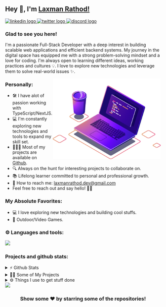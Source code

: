 <h2>
  Hey 👋, I'm <a href="https://github.com/laxmanrathod69">Laxman Rathod!</a>
</h2>
<div align="start">
  <a href="https://www.linkedin.com/in/laxmanrathod69" target="_blank">
  <img src="https://img.shields.io/static/v1?message=LinkedIn&logo=linkedin&label=&color=0077B5&logoColor=white&labelColor=&style=for-the-badge" height="25" alt="linkedin logo"  />
  </a>
  <a href="https://twitter.com/luckyrathod__" target="_blank">
    <img src="https://img.shields.io/static/v1?message=Twitter&logo=twitter&label=&color=1DA1F2&logoColor=white&labelColor=&style=for-the-badge" height="25" alt="twitter logo"/>
  </a>
  <a href="https://discordapp.com/users/1182901168746283010" target="_blank">
    <img src="https://img.shields.io/static/v1?message=Discord&logo=discord&label=&color=7289DA&logoColor=white&labelColor=&style=for-the-badge" height="25" alt="discord logo"/>
  </a> 
</div>

### Glad to see you here!

<p>I'm a passionate Full-Stack Developer with a deep interest in building scalable web applications and efficient backend systems. My journey in the digital space has equipped me with a strong problem-solving mindset and a love for coding. I'm always open to learning different ideas, working practices and cultures 💡. I love to explore new technologies and leverage them to solve real-world issues ✨.</p>

<img src="https://github.com/laxmanrathod69/laxmanrathod69/blob/main/assets/programming%20illustration.png" min-width="300px" max-width="300px" width="350px" align="right" alt="programming"/>

### Personally:

- 🛠️ I have alot of passion working with TypeScript/NextJS.
- 💻 I'm constantly exploring new technologies and tools to expand my skill set.
- 👨🏻‍💻 Most of my projects are available on [Github](https://github.com/laxmanrathod69).
- 🔍 Always on the hunt for interesting projects to collaborate on.
- 📚 Lifelong learner committed to personal and professional growth.
- 📩 How to reach me: [laxmanrathod.dev@gmail.com](laxmanrathod.dev@gmail.com)
- Feel free to reach out and say hello! 🌈✨

### My Absolute Favorites:

- 💻 I love exploring new technologies and building cool stuffs.
- 🍕 Outdoor/Video Games.

### ⚙️ Languages and tools:

<a href="#">
  <img align="start" margin="10px" src="https://skillicons.dev/icons?i=js,ts,nodejs,react,python,php,nextjs,express,postgres,mongodb,flask,tailwind,linux,vscode,github" />
</a>
<br>

### Projects and github stats:

<details>
  <summary>⚡ Github Stats </summary>

  <div align="center"> 
    <img src="https://github-profile-summary-cards.vercel.app/api/cards/profile-details?username=laxmanrathod69&theme=github_dark" alt="GitHub Analytics" />
</div>
<p align="center">
  <img src="https://github-profile-summary-cards.vercel.app/api/cards/repos-per-language?username=laxmanrathod69&theme=github_dark" alt="Top Languages" />
  <img src="https://github-profile-summary-cards.vercel.app/api/cards/most-commit-language?username=laxmanrathod69&theme=github_dark" alt="Most Commit Language" />
</p>
<p align="center">
  <img src="https://github-readme-stats.vercel.app/api?username=laxmanrathod69&show_icons=true&theme=github_dark" alt="your-github-stats" />
  <img src="https://github-profile-summary-cards.vercel.app/api/cards/productive-time?username=laxmanrathod69&theme=github_dark&utcOffset=8" alt="Productive Time" />
</p>

  <p align="center">
  <img src="https://github-profile-trophy.vercel.app/?username=laxmanrathod69&theme=dracula&no-frame=true&row=1&column=8" alt="GitHub Trophies" />
</p>
</details>

<details>
<summary>🧑‍🚀 Some of My Projects</summary>
<table>
<tr>
<th>💻 Projects</th>	<th>🌟 Stars</th>	<th>🍴 Forks</th>	<th>🐛 Issues</th>	<th>🔔 Pull Requests</th>	<th>👨‍💻 Language </th>
</tr>
<tr>
<td>🎙️ <a href="https://github.com/laxmanrathod69/Podly">Podly</a></td>
<td><img src="https://img.shields.io/github/stars/laxmanrathod69/Podly?style=flat-square" /></td>
<td><img src="https://img.shields.io/github/forks/laxmanrathod69/Podly?style=flat-square" /></td>
<td><img src="https://img.shields.io/github/issues/laxmanrathod69/Podly?style=flat-square" /></td>
<td><img src="https://img.shields.io/github/issues-pr/laxmanrathod69/Podly?style=flat-square" /></td>
<td><img src="https://img.shields.io/github/languages/top/laxmanrathod69/Podly?style=flat-square" /></td>
</tr>
<tr>
<td>☁️ <a href="https://github.com/laxmanrathod69/skysafe">SkySafe</a></td>
<td><img src="https://img.shields.io/github/stars/laxmanrathod69/skysafe?style=flat-square" /></td>
<td><img src="https://img.shields.io/github/forks/laxmanrathod69/skysafe?style=flat-square" /></td>
<td><img src="https://img.shields.io/github/issues/laxmanrathod69/skysafe?style=flat-square" /></td>
<td><img src="https://img.shields.io/github/issues-pr/laxmanrathod69/skysafe?style=flat-square" /></td>
<td><img src="https://img.shields.io/github/languages/top/laxmanrathod69/skysafe?style=flat-square" /></td>
</tr>
<tr>
<td>💡 <a href="https://github.com/laxmanrathod69/grouple">Grouple</a></td>
<td><img src="https://img.shields.io/github/stars/laxmanrathod69/grouple?style=flat-square" /></td>
<td><img src="https://img.shields.io/github/forks/laxmanrathod69/grouple?style=flat-square" /></td>
<td><img src="https://img.shields.io/github/issues/laxmanrathod69/grouple?style=flat-square" /></td>
<td><img src="https://img.shields.io/github/issues-pr/laxmanrathod69/grouple?style=flat-square" /></td>
<td><img src="https://img.shields.io/github/languages/top/laxmanrathod69/grouple?style=flat-square" /></td>
</tr>
</table>
</details>

<details>
<summary>⚙️ Things I use to get stuff done</summary>
<td>• OS: Windows 11</td><br>
<td>• Desktop: HP i3</td><br>
<td>• Browser: Firefox Developer Edition, Google Chrome</td><br>
<td>• Code Editor: Visual Studio Code</td><br>
<td>• To Stay Updated: Dev.to, Medium and Twitter</td>
</details>
<!-- Line -->
<img src="https://www.animatedimages.org/data/media/562/animated-line-image-0184.gif" width="1920" />
<div align="center">
  <h3>Show some ❤️ by starring some of the repositories!</h3>
</div>
